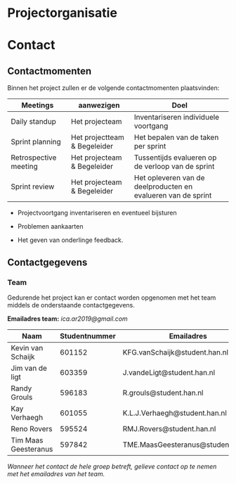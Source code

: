 Projectorganisatie
==================

Contact
=======

Contactmomenten
---------------

Binnen het project zullen er de volgende contactmomenten plaatsvinden:

| Meetings              | aanwezigen                   | Doel                                                          |
|-----------------------|------------------------------|---------------------------------------------------------------|
| Daily standup         | Het projecteam               | Inventariseren individuele voortgang                          |
| Sprint planning       | Het projectteam & Begeleider | Het bepalen van de taken per sprint                           |
| Retrospective meeting | Het projecteam & Begeleider  | Tussentijds evalueren op de verloop van de sprint            |
| Sprint review         | Het projecteam & Begeleider  | Het opleveren van de deelproducten en evalueren van de sprint |

-   Projectvoortgang inventariseren en eventueel bijsturen

-   Problemen aankaarten

-   Het geven van onderlinge feedback.

Contactgegevens
---------------

### Team

Gedurende het project kan er contact worden opgenomen met het team middels de
onderstaande contactgegevens.

**Emailadres team:** *ica.ar2019\@gmail.com*

| Naam                 | Studentnummer | Emailadres                          | Telefoonnummer  |
|----------------------|---------------|-------------------------------------|-----------------|
| Kevin van Schaijk    | 601152        | KFG.vanSchaijk\@student.han.nl      | \+31 681072279  |
| Jim van de ligt      | 603359        | J.vandeLigt\@student.han.nl         | \+31 653688678  |
| Randy Grouls         | 596183        | R.grouls\@student.han.nl            | \+31 643920846  |
| Kay Verhaegh         | 601055        | K.L.J.Verhaegh\@student.han.nl      | \+31 630701475  |
| Reno Rovers          | 595524        | RMJ.Rovers\@student.han.nl          | \+31 6 12362659 |
| Tim Maas Geesteranus | 597842        | TME.MaasGeesteranus\@student.han.nl | \+31 622337484  |

*Wanneer het contact de hele groep betreft, gelieve contact op te nemen met het
emailadres van het team.*
